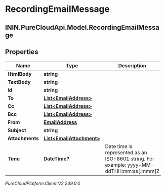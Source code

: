 # RecordingEmailMessage

## ININ.PureCloudApi.Model.RecordingEmailMessage

## Properties

|Name | Type | Description | Notes|
|------------ | ------------- | ------------- | -------------|
| **HtmlBody** | **string** |  | [optional] |
| **TextBody** | **string** |  | [optional] |
| **Id** | **string** |  | [optional] |
| **To** | [**List&lt;EmailAddress&gt;**](EmailAddress) |  | [optional] |
| **Cc** | [**List&lt;EmailAddress&gt;**](EmailAddress) |  | [optional] |
| **Bcc** | [**List&lt;EmailAddress&gt;**](EmailAddress) |  | [optional] |
| **From** | [**EmailAddress**](EmailAddress) |  | [optional] |
| **Subject** | **string** |  | [optional] |
| **Attachments** | [**List&lt;EmailAttachment&gt;**](EmailAttachment) |  | [optional] |
| **Time** | **DateTime?** | Date time is represented as an ISO-8601 string. For example: yyyy-MM-ddTHH:mm:ss[.mmm]Z | [optional] |



_PureCloudPlatform.Client.V2 239.0.0_
